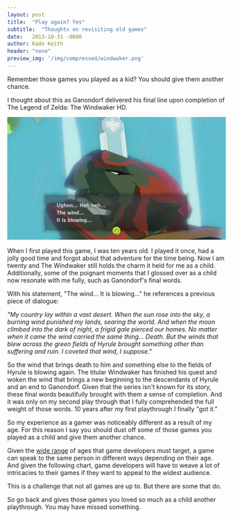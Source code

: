 ```yaml
---
layout: post
title:  "Play again? Yes"
subtitle:  "Thoughts on revisiting old games"
date:   2013-10-31 -0600
author: Kade Keith
header: "none"
preview_img: '/img/compressed/windwaker.png'
---
```


Remember those games you played as a kid? You should give them another chance.

I thought about this as Ganondorf delivered his final line upon completion of The Legend of Zelda: The Windwaker HD.

![Wind Waker Final Cutscene Screenshot](/img/compressed/windwaker.png)

When I first played this game, I was ten years old. I played it once, had a jolly good time and forgot about that adventure for the time being. Now I am twenty and The Windwaker still holds the charm it held for me as a child. Additionally, some of the poignant moments that I glossed over as a child now resonate with me fully, such as Ganondorf's final words.

With his statement, "The wind... It is blowing..." he references a previous piece of dialogue: 

*"My country lay within a vast desert. When the sun rose into the sky, a burning wind punished my lands, searing the world. And when the moon climbed into the dark of night, a frigid gale pierced our homes. No matter when it came the wind carried the same thing... Death. But the winds that blew across the green fields of Hyrule brought something other than suffering and ruin. I coveted that wind, I suppose."*

So the wind that brings death to him and something else to the fields of Hyrule is blowing again. The titular Windwaker has finished his quest and woken the wind that brings a new beginning to the descendants of Hyrule and an end to Ganondorf. Given that the series isn't known for its story, these final words beautifully brought with them a sense of completion. And it was only on my second play through that I fully comprehended the full weight of those words. 10 years after my first playthrough I finally "got it." 

So my experience as a gamer was noticeably different as a result of my age. For this reason I say you should dust off some of those games you played as a child and give them another chance.

Given the <a href="http://www.g4tv.com/thefeed/blog/post/726494/the-average-age-of-a-gamer-is-30-says-esa/" target="_blank">wide range</a> of ages that game developers must target, a game can speak to the same person in different ways depending on their age. And given the following chart, game developers will have to weave a lot of intricacies to their games if they want to appeal to the widest audience.

This is a challenge that not all games are up to. But there are some that do.

So go back and gives those games you loved so much as a child another playthrough. You may have missed something.